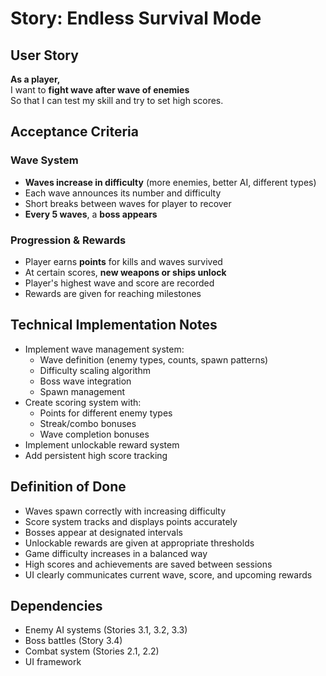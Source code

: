 # Story: Endless Survival Mode

## User Story
**As a player,**  
I want to **fight wave after wave of enemies**  
So that I can test my skill and try to set high scores.  

## Acceptance Criteria

### Wave System
- **Waves increase in difficulty** (more enemies, better AI, different types)
- Each wave announces its number and difficulty
- Short breaks between waves for player to recover
- **Every 5 waves**, a **boss appears**

### Progression & Rewards
- Player earns **points** for kills and waves survived
- At certain scores, **new weapons or ships unlock**
- Player's highest wave and score are recorded
- Rewards are given for reaching milestones

## Technical Implementation Notes
- Implement wave management system:
  - Wave definition (enemy types, counts, spawn patterns)
  - Difficulty scaling algorithm
  - Boss wave integration
  - Spawn management
- Create scoring system with:
  - Points for different enemy types
  - Streak/combo bonuses
  - Wave completion bonuses
- Implement unlockable reward system
- Add persistent high score tracking

## Definition of Done
- Waves spawn correctly with increasing difficulty
- Score system tracks and displays points accurately
- Bosses appear at designated intervals
- Unlockable rewards are given at appropriate thresholds
- Game difficulty increases in a balanced way
- High scores and achievements are saved between sessions
- UI clearly communicates current wave, score, and upcoming rewards

## Dependencies
- Enemy AI systems (Stories 3.1, 3.2, 3.3)
- Boss battles (Story 3.4)
- Combat system (Stories 2.1, 2.2)
- UI framework 